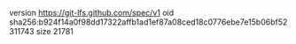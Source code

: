 version https://git-lfs.github.com/spec/v1
oid sha256:b924f14a0f98dd17322affb1ad1ef87a08ced18c0776ebe7e15b06bf52311743
size 21781
